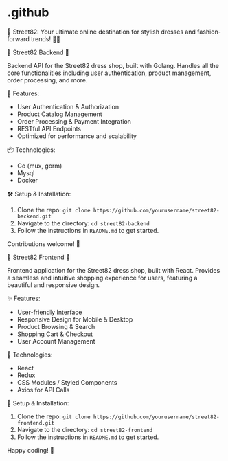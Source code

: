 # .github
🌟 Street82: Your ultimate online destination for stylish dresses and fashion-forward trends! 👗✨

🌟 Street82 Backend 🌟

Backend API for the Street82 dress shop, built with Golang. Handles all the core functionalities including user authentication, product management, order processing, and more.

🚀 Features:
- User Authentication & Authorization
- Product Catalog Management
- Order Processing & Payment Integration
- RESTful API Endpoints
- Optimized for performance and scalability

📦 Technologies:
- Go (mux, gorm)
- Mysql
- Docker

🛠 Setup & Installation:
1. Clone the repo: `git clone https://github.com/yourusername/street82-backend.git`
2. Navigate to the directory: `cd street82-backend`
3. Follow the instructions in `README.md` to get started.

Contributions welcome! 🎉


👗 Street82 Frontend 👗

Frontend application for the Street82 dress shop, built with React. Provides a seamless and intuitive shopping experience for users, featuring a beautiful and responsive design.

✨ Features:
- User-friendly Interface
- Responsive Design for Mobile & Desktop
- Product Browsing & Search
- Shopping Cart & Checkout
- User Account Management

🎨 Technologies:
- React
- Redux
- CSS Modules / Styled Components
- Axios for API Calls

🔧 Setup & Installation:
1. Clone the repo: `git clone https://github.com/yourusername/street82-frontend.git`
2. Navigate to the directory: `cd street82-frontend`
3. Follow the instructions in `README.md` to get started.

Happy coding! 🚀
